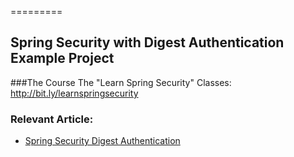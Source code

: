 =========

##  Spring Security with Digest Authentication Example Project

###The Course
The "Learn Spring Security" Classes: http://bit.ly/learnspringsecurity

### Relevant Article: 
- [Spring Security Digest Authentication](http://www.baeldung.com/spring-security-digest-authentication)
